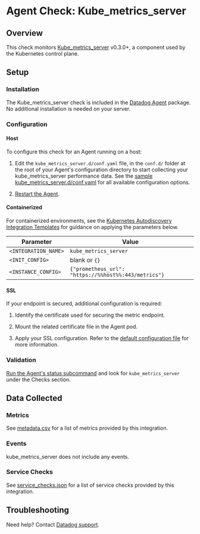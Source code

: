 # Agent Check: Kube_metrics_server

## Overview

This check monitors [Kube_metrics_server][1] v0.3.0+, a component used by the Kubernetes control plane.

## Setup

### Installation

The Kube_metrics_server check is included in the [Datadog Agent][2] package. No additional installation is needed on your server.

### Configuration

<!-- xxx tabs xxx -->
<!-- xxx tab "Host" xxx -->

#### Host

To configure this check for an Agent running on a host:

1. Edit the `kube_metrics_server.d/conf.yaml` file, in the `conf.d/` folder at the root of your Agent's configuration directory to start collecting your kube_metrics_server performance data. See the [sample kube_metrics_server.d/conf.yaml][3] for all available configuration options.

2. [Restart the Agent][4].

<!-- xxz tab xxx -->
<!-- xxx tab "Containerized" xxx -->

#### Containerized

For containerized environments, see the [Kubernetes Autodiscovery Integration Templates][5] for guidance on applying the parameters below.

| Parameter            | Value                                                |
| -------------------- | ---------------------------------------------------- |
| `<INTEGRATION_NAME>` | `kube_metrics_server `                                         |
| `<INIT_CONFIG>`      | blank or `{}`                                        |
| `<INSTANCE_CONFIG>`  | `{"prometheus_url": "https://%%host%%:443/metrics"}` |

<!-- xxz tab xxx -->
<!-- xxz tabs xxx -->

#### SSL

If your endpoint is secured, additional configuration is required:

1. Identify the certificate used for securing the metric endpoint.

2. Mount the related certificate file in the Agent pod.

3. Apply your SSL configuration. Refer to the [default configuration file][6] for more information.

### Validation

[Run the Agent's status subcommand][7] and look for `kube_metrics_server` under the Checks section.

## Data Collected

### Metrics

See [metadata.csv][8] for a list of metrics provided by this integration.

### Events

kube_metrics_server does not include any events.

### Service Checks

See [service_checks.json][9] for a list of service checks provided by this integration.

## Troubleshooting

Need help? Contact [Datadog support][10].


[1]: https://github.com/kubernetes-incubator/metrics-server
[2]: https://app.datadoghq.com/account/settings#agent
[3]: https://github.com/DataDog/integrations-core/blob/master/kube_metrics_server/datadog_checks/kube_metrics_server/data/conf.yaml.example
[4]: https://docs.datadoghq.com/agent/guide/agent-commands/#restart-the-agent
[5]: https://docs.datadoghq.com/agent/kubernetes/integrations/
[6]: https://github.com/DataDog/integrations-core/blob/master/openmetrics/datadog_checks/openmetrics/data/conf.yaml.example
[7]: https://docs.datadoghq.com/agent/guide/agent-commands/#agent-status-and-information
[8]: https://github.com/DataDog/integrations-core/blob/master/kube_metrics_server/metadata.csv
[9]: https://github.com/DataDog/integrations-core/blob/master/kube_metrics_server/assets/service_checks.json
[10]: https://docs.datadoghq.com/help/
